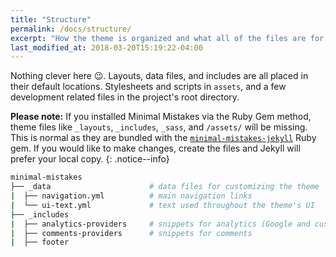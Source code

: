 ```yaml
---
title: "Structure"
permalink: /docs/structure/
excerpt: "How the theme is organized and what all of the files are for."
last_modified_at: 2018-03-20T15:19:22-04:00
---
```


Nothing clever here :wink:. Layouts, data files, and includes are all placed in their default locations. Stylesheets and scripts in `assets`, and a few development related files in the project's root directory.

**Please note:** If you installed Minimal Mistakes via the Ruby Gem method, theme files like `_layouts`, `_includes`, `_sass`, and `/assets/` will be missing. This is normal as they are bundled with the [`minimal-mistakes-jekyll`](https://rubygems.org/gems/minimal-mistakes-jekyll) Ruby gem. If you would like to make changes, create the files and Jekyll will prefer your local copy.
{: .notice--info}

```bash
minimal-mistakes
├── _data                      # data files for customizing the theme
|  ├── navigation.yml          # main navigation links
|  └── ui-text.yml             # text used throughout the theme's UI
├── _includes
|  ├── analytics-providers     # snippets for analytics (Google and custom)
|  ├── comments-providers      # snippets for comments
|  ├── footer
```
